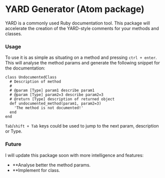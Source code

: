 # YARD Generator (Atom package)

YARD is a commonly used Ruby documentation tool. This package will accelerate
the creation of the YARD-style comments for your methods and classes.

### Usage

To use it is as simple as situating on a method and pressing `ctrl + enter`.
This will analyse the method params and generate the following snippet for the
documentation:

```
class UndocumentedClass
  # Description of method
  #
  # @param [Type] param1 describe param1
  # @param [Type] param2=3 describe param2=3
  # @return [Type] description of returned object
  def undocumented_method(param1, param2=3)
    'The method is not documented!'
  end
end
```

`Tab`/`shift + Tab` keys could be used to jump to the next param, description or
Type.

### Future

I will update this package soon with more intelligence and features:
* **Analyse better the method params.
* **Implement for class.
